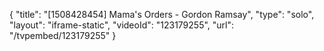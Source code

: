 {
    "title": "[1508428454] Mama's Orders - Gordon Ramsay",
    "type": "solo",
    "layout": "iframe-static",
    "videoId": "123179255",
    "url": "\/tvpembed\/123179255"
}